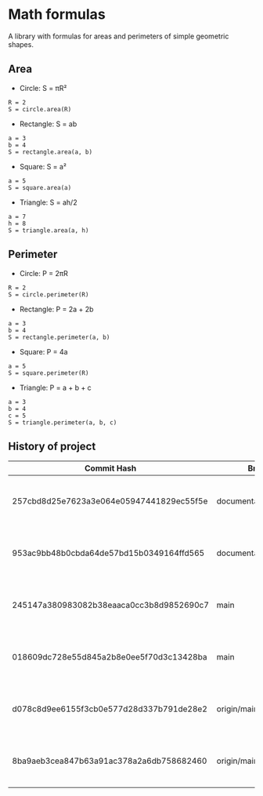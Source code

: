 # Math formulas
A library with formulas for areas and perimeters of simple geometric shapes.

## Area
- Circle: S = πR²
```
R = 2
S = circle.area(R)
```
- Rectangle: S = ab
```
a = 3
b = 4
S = rectangle.area(a, b)
```
- Square: S = a²
```
a = 5
S = square.area(a)
```
- Triangle: S = ah/2
```
a = 7
h = 8
S = triangle.area(a, h)
```

## Perimeter
- Circle: P = 2πR
```
R = 2
S = circle.perimeter(R)
```
- Rectangle: P = 2a + 2b
```
a = 3
b = 4
S = rectangle.perimeter(a, b)
```
- Square: P = 4a
```
a = 5
S = square.perimeter(R)
```
 - Triangle: P = a + b + c
```
a = 3
b = 4
c = 5
S = triangle.perimeter(a, b, c)
```

## History of project

| Commit Hash                              | Branch               | Author        | Date                           |
|------------------------------------------|----------------------|---------------|--------------------------------|
| 257cbd8d25e7623a3e064e05947441829ec55f5e | documentation_409769 | a_stasyanchik | Mon Oct 9 18:49:54 2023 +0300  |
| 953ac9bb48b0cbda64de57bd15b0349164ffd565 | documentation_409769 | a_stasyanchik | Mon Oct 9 18:35:02 2023 +0300  |
| 245147a380983082b38eaaca0cc3b8d9852690c7 | main                 | a_stasyanchik | Wed Sep 27 14:49:53 2023 +0300 |
| 018609dc728e55d845a2b8e0ee5f70d3c13428ba | main                 | a_stasyanchik | Wed Sep 27 14:34:22 2023 +0300 |
| d078c8d9ee6155f3cb0e577d28d337b791de28e2 | origin/main          | smartiqa      | Thu Mar 4 14:55:29 2021 +0300  |
| 8ba9aeb3cea847b63a91ac378a2a6db758682460 | origin/main          | smartiqa      | Thu Mar 4 14:54:08 2021 +0300  |